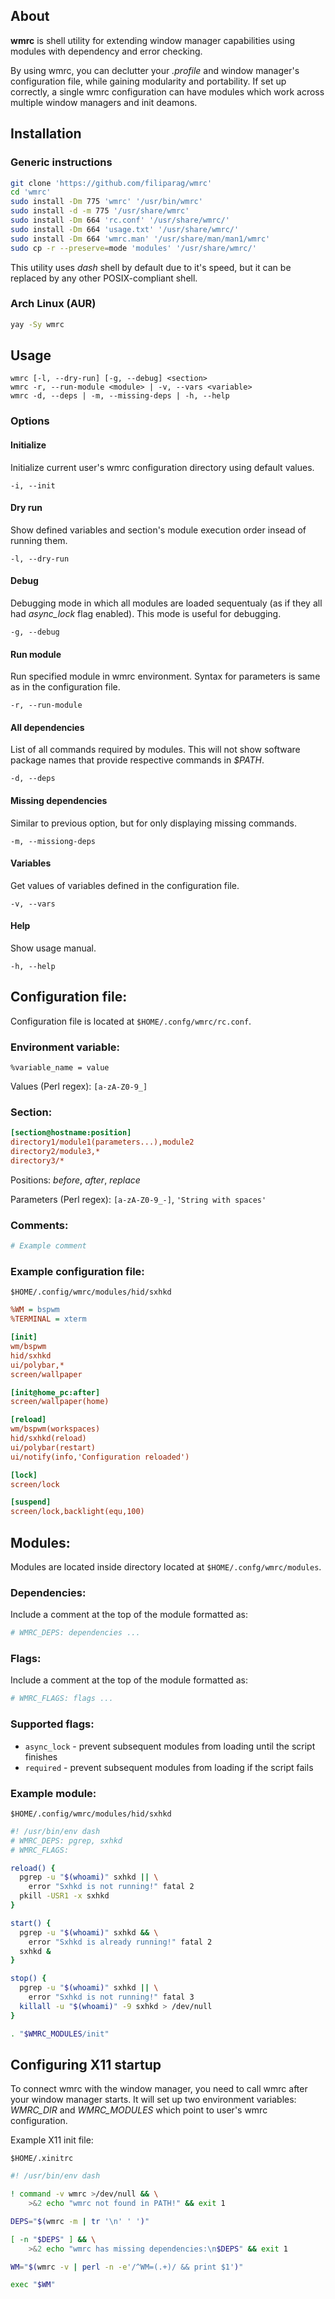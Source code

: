 ## About
**wmrc** is shell utility for extending window manager capabilities using modules with dependency and error checking.

By using wmrc, you can declutter your *.profile* and window manager's configuration file, while gaining modularity and portability. If set up correctly, a single wmrc configuration can have modules which work across multiple window managers and init deamons.

## Installation

### Generic instructions
```bash
git clone 'https://github.com/filiparag/wmrc'
cd 'wmrc'
sudo install -Dm 775 'wmrc' '/usr/bin/wmrc'
sudo install -d -m 775 '/usr/share/wmrc'
sudo install -Dm 664 'rc.conf' '/usr/share/wmrc/'
sudo install -Dm 664 'usage.txt' '/usr/share/wmrc/'
sudo install -Dm 664 'wmrc.man' '/usr/share/man/man1/wmrc'
sudo cp -r --preserve=mode 'modules' '/usr/share/wmrc/'
```

This utility uses *dash* shell by default due to it's speed, but it can be replaced by any other POSIX-compliant shell.

### Arch Linux (AUR)
```bash
yay -Sy wmrc
```

## Usage
```shell
wmrc [-l, --dry-run] [-g, --debug] <section>
wmrc -r, --run-module <module> | -v, --vars <variable>
wmrc -d, --deps | -m, --missing-deps | -h, --help
```

### Options
#### Initialize
Initialize current user's wmrc configuration directory using default values.

`-i, --init`

#### Dry run
Show defined variables and section's module execution order insead of running them.

`-l, --dry-run`

#### Debug
Debugging mode in which all modules are loaded sequentualy (as if they all had *async_lock* flag enabled). This mode is useful for debugging.

`-g, --debug`

#### Run module
Run specified module in wmrc environment. Syntax for parameters is same as in the configuration file.

`-r, --run-module`

#### All dependencies
List of all commands required by modules. This will not show software package names that provide respective commands in *$PATH*.

`-d, --deps`

#### Missing dependencies
Similar to previous option, but for only displaying missing commands.

`-m, --missiong-deps`

#### Variables
Get values of variables defined in the configuration file.

`-v, --vars`

#### Help
Show usage manual.

`-h, --help`


## Configuration file:

Configuration file is located at `$HOME/.confg/wmrc/rc.conf`.

### Environment variable:
```
%variable_name = value
```
Values (Perl regex): `[a-zA-Z0-9_]`

### Section:
```ini
[section@hostname:position]
directory1/module1(parameters...),module2
directory2/module3,*
directory3/*
```
Positions: *before*, *after*, *replace*

Parameters (Perl regex): `[a-zA-Z0-9_-]`, `'String with spaces'`
### Comments:
```bash
# Example comment
```

### Example configuration file:

`$HOME/.config/wmrc/modules/hid/sxhkd`
```ini
%WM = bspwm
%TERMINAL = xterm

[init]
wm/bspwm
hid/sxhkd
ui/polybar,*
screen/wallpaper

[init@home_pc:after]
screen/wallpaper(home)

[reload]
wm/bspwm(workspaces)
hid/sxhkd(reload)
ui/polybar(restart)
ui/notify(info,'Configuration reloaded')

[lock]
screen/lock

[suspend]
screen/lock,backlight(equ,100)
```

## Modules:

Modules are located inside directory located at `$HOME/.confg/wmrc/modules`.

### Dependencies:
Include a comment at the top of the module formatted as:
```bash
# WMRC_DEPS: dependencies ...
```
### Flags:
Include a comment at the top of the module formatted as:
```bash
# WMRC_FLAGS: flags ...
```
### Supported flags:
- `async_lock` - prevent subsequent modules from loading until the script finishes
- `required` - prevent subsequent modules from loading if the script fails

### Example module:

`$HOME/.config/wmrc/modules/hid/sxhkd`
```bash
#! /usr/bin/env dash
# WMRC_DEPS: pgrep, sxhkd
# WMRC_FLAGS:

reload() {
  pgrep -u "$(whoami)" sxhkd || \
    error "Sxhkd is not running!" fatal 2
  pkill -USR1 -x sxhkd
}

start() {
  pgrep -u "$(whoami)" sxhkd && \
    error "Sxhkd is already running!" fatal 2
  sxhkd &
}

stop() {
  pgrep -u "$(whoami)" sxhkd || \
    error "Sxhkd is not running!" fatal 3
  killall -u "$(whoami)" -9 sxhkd > /dev/null
}

. "$WMRC_MODULES/init"
```

## Configuring X11 startup

To connect wmrc with the window manager, you need to call wmrc after your window manager starts. It will set up two environment variables: *WMRC_DIR* and *WMRC_MODULES* which point to user's wmrc configuration.

Example X11 init file:

`$HOME/.xinitrc`
```bash
#! /usr/bin/env dash

! command -v wmrc >/dev/null && \
    >&2 echo "wmrc not found in PATH!" && exit 1

DEPS="$(wmrc -m | tr '\n' ' ')"

[ -n "$DEPS" ] && \
    >&2 echo "wmrc has missing dependencies:\n$DEPS" && exit 1

WM="$(wmrc -v | perl -n -e'/^WM=(.+)/ && print $1')"

exec "$WM"
```